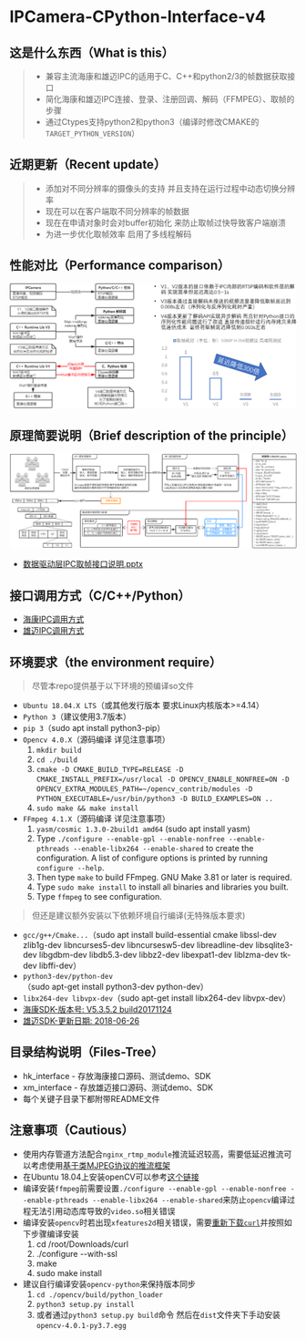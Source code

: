 
# IPCamera-CPython-Interface-v4

## 这是什么东西（What is this）

> * 兼容主流海康和雄迈IPC的适用于C、C++和python2/3的帧数据获取接口
> * 简化海康和雄迈IPC连接、登录、注册回调、解码（FFMPEG）、取帧的步骤
> * 通过Ctypes支持python2和python3（编译时修改CMAKE的`TARGET_PYTHON_VERSION`）

## 近期更新（Recent update）

> * 添加对不同分辨率的摄像头的支持 并且支持在运行过程中动态切换分辨率
> * 现在可以在客户端取不同分辨率的帧数据
> * 现在在申请对象时会对buffer初始化 来防止取帧过快导致客户端崩溃
> * 为进一步优化取帧效率 启用了多线程解码

## 性能对比（Performance comparison）

![一张图看懂取帧接口版本差异](./introduction/different.png)

## 原理简要说明（Brief description of the principle）

![一张图看懂取帧接口处理流程](./introduction/process.png)

* [数据驱动层IPC取帧接口说明.pptx](数据驱动层IPC取帧接口说明.pptx)

## 接口调用方式（C/C++/Python）

* [海康IPC调用方式](hk_interface_v4/demo/README.md)
* [雄迈IPC调用方式](xm_interface_v4/demo/README.md)

## 环境要求（the environment require）

> 尽管本repo提供基于以下环境的预编译so文件

* `Ubuntu 18.04.X LTS`（或其他发行版本 要求Linux内核版本>=4.14）
* `Python 3`（建议使用3.7版本）
* `pip 3`（sudo apt install python3-pip）
* `Opencv 4.0.X`（源码编译 详见注意事项）
    1. `mkdir build`
    2. `cd ./build`
    3. `cmake -D CMAKE_BUILD_TYPE=RELEASE -D CMAKE_INSTALL_PREFIX=/usr/local -D OPENCV_ENABLE_NONFREE=ON -D OPENCV_EXTRA_MODULES_PATH=~/opencv_contrib/modules -D PYTHON_EXECUTABLE=/usr/bin/python3 -D BUILD_EXAMPLES=ON ..`
    4. `sudo make && make install`
* `FFmpeg 4.1.X`（源码编译 详见注意事项）
    1. `yasm/cosmic 1.3.0-2build1 amd64` (sudo apt install yasm)
    2. Type `./configure --enable-gpl --enable-nonfree --enable-pthreads --enable-libx264 --enable-shared` to create the configuration. A list of configure options is printed by running `configure --help`.
    3. Then type `make` to build FFmpeg. GNU Make 3.81 or later is required.
    4. Type `sudo make install` to install all binaries and libraries you built.
    5. Type `ffmpeg` to see configuration.

> 但还是建议额外安装以下依赖环境自行编译(无特殊版本要求)

* `gcc/g++/Cmake...`（sudo apt install build-essential cmake libssl-dev zlib1g-dev libncurses5-dev libncursesw5-dev libreadline-dev libsqlite3-dev libgdbm-dev libdb5.3-dev libbz2-dev libexpat1-dev liblzma-dev tk-dev libffi-dev）
* `python3-dev/python-dev`（sudo apt-get install python3-dev python-dev）
* `libx264-dev libvpx-dev`（sudo apt-get install libx264-dev libvpx-dev）
* [海康SDK-版本号: V5.3.5.2 build20171124](http://www.hikvision.com/cn/download_more_403.html "Title")
* [雄迈SDK-更新日期: 2018-06-26](https://download.xm030.cn/d/MDAwMDA3MzM "Title")

## 目录结构说明（Files-Tree）

* hk_interface - 存放海康接口源码、测试demo、SDK
* xm_interface - 存放雄迈接口源码、测试demo、SDK
* 每个关键子目录下都附带README文件

## 注意事项（Cautious）

* 使用内存管道方法配合`nginx_rtmp_module`推流延迟较高，需要低延迟推流可以考虑使用[基于类MJPEG协议的推流框架](...)
* 在Ubuntu 18.04上安装openCV可以参考[这个链接](https://www.pyimagesearch.com/2018/08/15/how-to-install-opencv-4-on-ubuntu/)
* 编译安装`ffmpeg`前需要设置`./configure --enable-gpl --enable-nonfree --enable-pthreads --enable-libx264 --enable-shared`来防止`opencv`编译过程无法引用动态库导致的`video.so`相关错误
* 编译安装`opencv`时若出现`xfeatures2d`相关错误，需要[重新下载`curl`](https://curl.haxx.se/download.html)并按照如下步骤编译安装
    1. cd /root/Downloads/curl
    2. ./configure --with-ssl
    3. make
    4. sudo make install
* 建议自行编译安装`opencv-python`来保持版本同步
    1. `cd ./opencv/build/python_loader`
    2. `python3 setup.py install`
    3. 或者通过`python3 setup.py build`命令 然后在`dist`文件夹下手动安装`opencv-4.0.1-py3.7.egg`
